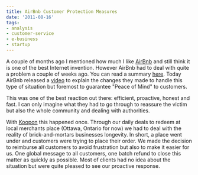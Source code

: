 ```yaml
---
title: AirBnb Customer Protection Measures
date: '2011-08-16'
tags:
- analysis
- customer-service
- e-business
- startup
---
```


A couple of months ago I mentioned how much I like 
[AirBnb](http://www.airbnb.com/) and still think it is one of the best Internet invention. However AirBnb had to deal with quite a problem a couple of weeks ago. You can read a summary 
[here](http://techcrunch.com/2011/08/01/airbnb-offers-unconditional-apology-and-50000-insurance-guarantee/). Today AirBnb released a 
[video](http:/blog.airbnb.com/peace-of-mind-guaranteed) to explain the changes they made to handle this type of situation but foremost to guarantee "Peace of Mind" to customers.

This was one of the best reaction out there: efficient, proactive, honest and fast. I can only imagine what they had to go through to reassure the victim but also the whole community and dealing with authorities.

With 
[Koopon](http://www.koopon.ca/) this happened once. Through our daily deals to redeem at local merchants place (Ottawa, Ontario for now) we had to deal with the reality of brick-and-mortars businesses longevity. In short, a place went under and customers were trying to place their order. We made the decision to reimburse all customers to avoid frustration but also to make it easier for us. One global message to all customers, one batch refund to close this matter as quickly as possible. Most of clients had no idea about the situation but were quite pleased to see our proactive response.
